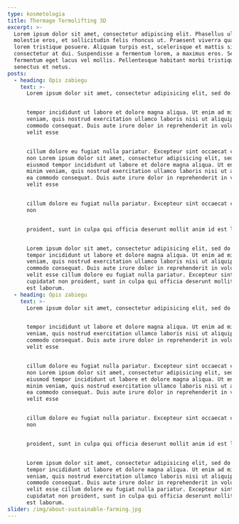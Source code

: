 ```yaml
---
type: kosmetologia
title: Thermage Termolifting 3D
excerpt: >-
  Lorem ipsum dolor sit amet, consectetur adipiscing elit. Phasellus ultrices
  molestie eros, et sollicitudin felis rhoncus ut. Praesent viverra quam nec
  lorem tristique posuere. Aliquam turpis est, scelerisque et mattis sit amet,
  consectetur at dui. Suspendisse a fermentum lorem, a maximus eros. Sed
  fermentum eget lacus vel mollis. Pellentesque habitant morbi tristique
  senectus et netus.
posts:
  - heading: Opis zabiegu
    text: >-
      Lorem ipsum dolor sit amet, consectetur adipisicing elit, sed do eiusmod


      tempor incididunt ut labore et dolore magna aliqua. Ut enim ad minim
      veniam, quis nostrud exercitation ullamco laboris nisi ut aliquip ex ea
      commodo consequat. Duis aute irure dolor in reprehenderit in voluptate
      velit esse


      cillum dolore eu fugiat nulla pariatur. Excepteur sint occaecat cupidatat
      non Lorem ipsum dolor sit amet, consectetur adipisicing elit, sed do
      eiusmod tempor incididunt ut labore et dolore magna aliqua. Ut enim ad
      minim veniam, quis nostrud exercitation ullamco laboris nisi ut aliquip ex
      ea commodo consequat. Duis aute irure dolor in reprehenderit in voluptate
      velit esse


      cillum dolore eu fugiat nulla pariatur. Excepteur sint occaecat cupidatat
      non


      proident, sunt in culpa qui officia deserunt mollit anim id est laborum.


      Lorem ipsum dolor sit amet, consectetur adipisicing elit, sed do eiusmod
      tempor incididunt ut labore et dolore magna aliqua. Ut enim ad minim
      veniam, quis nostrud exercitation ullamco laboris nisi ut aliquip ex ea
      commodo consequat. Duis aute irure dolor in reprehenderit in voluptate
      velit esse cillum dolore eu fugiat nulla pariatur. Excepteur sint occaecat
      cupidatat non proident, sunt in culpa qui officia deserunt mollit anim id
      est laborum.
  - heading: Opis zabiegu
    text: >-
      Lorem ipsum dolor sit amet, consectetur adipisicing elit, sed do eiusmod


      tempor incididunt ut labore et dolore magna aliqua. Ut enim ad minim
      veniam, quis nostrud exercitation ullamco laboris nisi ut aliquip ex ea
      commodo consequat. Duis aute irure dolor in reprehenderit in voluptate
      velit esse


      cillum dolore eu fugiat nulla pariatur. Excepteur sint occaecat cupidatat
      non Lorem ipsum dolor sit amet, consectetur adipisicing elit, sed do
      eiusmod tempor incididunt ut labore et dolore magna aliqua. Ut enim ad
      minim veniam, quis nostrud exercitation ullamco laboris nisi ut aliquip ex
      ea commodo consequat. Duis aute irure dolor in reprehenderit in voluptate
      velit esse


      cillum dolore eu fugiat nulla pariatur. Excepteur sint occaecat cupidatat
      non


      proident, sunt in culpa qui officia deserunt mollit anim id est laborum.


      Lorem ipsum dolor sit amet, consectetur adipisicing elit, sed do eiusmod
      tempor incididunt ut labore et dolore magna aliqua. Ut enim ad minim
      veniam, quis nostrud exercitation ullamco laboris nisi ut aliquip ex ea
      commodo consequat. Duis aute irure dolor in reprehenderit in voluptate
      velit esse cillum dolore eu fugiat nulla pariatur. Excepteur sint occaecat
      cupidatat non proident, sunt in culpa qui officia deserunt mollit anim id
      est laborum.
slider: /img/about-sustainable-farming.jpg
---
```


